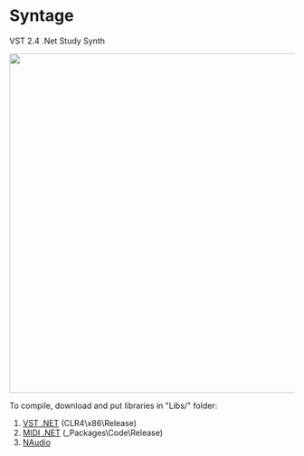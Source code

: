 # Syntage
VST 2.4 .Net Study Synth

<img src="https://habrastorage.org/files/863/ffa/655/863ffa6557884dd1a5f8fcf6fafa800a.png" width="600">

To compile, download and put libraries in "Libs/" folder:

1. [VST .NET](https://vstnet.codeplex.com/downloads/get/910521) (CLR4\x86\Release)
2. [MIDI .NET](https://midinet.codeplex.com/downloads/get/664848) (_Packages\Code\Release)
3. [NAudio](https://naudio.codeplex.com/downloads/get/1436305)
